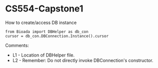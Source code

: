 # CS554-Capstone1

How to create/access DB instance

```
from Bioada import DBHelper as db_con 
cursor = db_con.DBConnection.Instance().cursor
```

Comments: <br>
* L1 - Location of DBHelper file. <br>
* L2 - Remember: Do not directly invoke DBConnection's constructor.